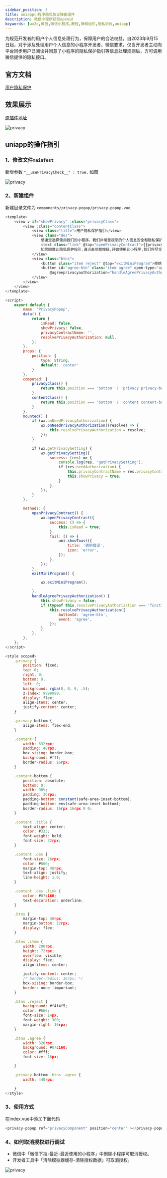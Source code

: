 ```yaml
---
sidebar_position: 3
title: uniapp小程序隐私协议弹窗组件
description: 微信小程序获取openid
keywords: [wx2d,微信,微信小程序,教程,弹框组件,隐私协议,uniapp]
---
```



为规范开发者的用户个人信息处理行为，保障用户的合法权益，自2023年9月15日起，对于涉及处理用户个人信息的小程序开发者，微信要求，仅当开发者主动向平台同步用户已阅读并同意了小程序的隐私保护指引等信息处理规则后，方可调用微信提供的隐私接口。

## 官方文档

[用户隐私保护](https://developers.weixin.qq.com/miniprogram/dev/framework/user-privacy/PrivacyAuthorize.html)

## 效果展示

[原插件地址](https://ext.dcloud.net.cn/plugin?id=14445)

![privacy](./img/privacy-check/privacy2.png)


## uniapp的操作指引

### 1、修改文件`mainfest` 

新增参数 `"__usePrivacyCheck__" : true,` 如图

![privacy](./img/privacy-check/privacy1.png)


### 2、新建组件
新建目录文件为 `components/privacy-popup/privacy-popup.vue`

```js
<template>
	<view v-if="showPrivacy" :class="privacyClass">
		<view :class="contentClass">
			<view class="title">用户隐私保护指引</view>
			<view class="des">
				感谢您选择使用我们的小程序，我们非常重视您的个人信息安全和隐私保护。使用我们的产品前，请您仔细阅读“
				<text class="link" @tap="openPrivacyContract">{{privacyContractName}} </text>”，
				如您同意此隐私保护指引,请点击同意按钮,开始使用此小程序,我们将尽全力保护您的个人信息及合法权益，感谢您的信任！<br />
			</view>
			<view class="btns">
				<button class="item reject" @tap="exitMiniProgram">拒绝</button>
				<button id="agree-btn" class="item agree" open-type="agreePrivacyAuthorization"
					@agreeprivacyauthorization="handleAgreePrivacyAuthorization">同意</button>
			</view>
		</view>
	</view>
</template>

<script>
	export default {
		name: 'PrivacyPopup',
		data() {
			return {
				isRead: false,
				showPrivacy: false,
				privacyContractName: '',
				resolvePrivacyAuthorization: null,
			};
		},
		props: {
			position: {
				type: String,
				default: 'center'
			}
		},
		computed: {
			privacyClass() {
				return this.position === 'bottom' ? 'privacy privacy-bottom' : 'privacy';
			},
			contentClass() {
				return this.position === 'bottom' ? 'content content-bottom' : 'content';
			}
		},
		mounted() {
			if (wx.onNeedPrivacyAuthorization) {
				wx.onNeedPrivacyAuthorization((resolve) => {
					this.resolvePrivacyAuthorization = resolve;
				});
			}

			if (wx.getPrivacySetting) {
				wx.getPrivacySetting({
					success: (res) => {
						console.log(res, 'getPrivacySetting');
						if (res.needAuthorization) {
							this.privacyContractName = res.privacyContractName;
							this.showPrivacy = true;
						}
					},
				});
			}
		},

		methods: {
			openPrivacyContract() {
				wx.openPrivacyContract({
					success: () => {
						this.isRead = true;
					},
					fail: () => {
						uni.showToast({
							title: '遇到错误',
							icon: 'error',
						});
					},
				});
			},
			exitMiniProgram() {

				wx.exitMiniProgram();

			},
			handleAgreePrivacyAuthorization() {
				this.showPrivacy = false;
				if (typeof this.resolvePrivacyAuthorization === 'function') {
					this.resolvePrivacyAuthorization({
						buttonId: 'agree-btn',
						event: 'agree',
					});
				}
			},
		},
	};
</script>

<style scoped>
	.privacy {
		position: fixed;
		top: 0;
		right: 0;
		bottom: 0;
		left: 0;
		background: rgba(0, 0, 0, .5);
		z-index: 9999999;
		display: flex;
		align-items: center;
		justify-content: center;
	}

	.privacy-bottom {
		align-items: flex-end;
	}

	.content {
		width: 632rpx;
		padding: 48rpx;
		box-sizing: border-box;
		background: #fff;
		border-radius: 16rpx;
	}

	.content-bottom {
		position: absolute;
		bottom: 0;
		width: 96%;
		padding: 36rpx;
		padding-bottom: constant(safe-area-inset-bottom);
		padding-bottom: env(safe-area-inset-bottom);
		border-radius: 16rpx 16rpx 0 0;
	}

	.content .title {
		text-align: center;
		color: #333;
		font-weight: bold;
		font-size: 32rpx;
	}

	.content .des {
		font-size: 26rpx;
		color: #666;
		margin-top: 40rpx;
		text-align: justify;
		line-height: 1.6;
	}

	.content .des .link {
		color: #07c160;
		text-decoration: underline;
	}

	.btns {
		margin-top: 48rpx;
		margin-bottom: 12rpx;
		display: flex;
	}

	.btns .item {
		width: 200rpx;
		height: 72rpx;
		overflow: visible;
		display: flex;
		align-items: center;

		justify-content: center;
		/* border-radius: 16rpx; */
		box-sizing: border-box;
		border: none !important;
	}

	.btns .reject {
		background: #f4f4f5;
		color: #666;
		font-size: 14px;
		font-weight: 300;
		margin-right: 16rpx;
	}

	.btns .agree {
		width: 320rpx;
		background: #07c160;
		color: #fff;
		font-size: 16px;

	}

	.privacy-bottom .btns .agree {
		width: 440rpx;

	}
</style>

```
### 3、使用方式

在index.vue中添加下面代码

```js
<privacy-popup ref="privacyComponent" position="center" ></privacy-popup> 
```

### 4、如何取消授权进行调试

- 微信中「微信下拉-最近-最近使用的小程序」中删除小程序可取消授权。
- 开发者工具中「清除模拟器缓存-清除授权数据」可取消授权。
  
![privacy](./img/privacy-check/privacy3.png)

